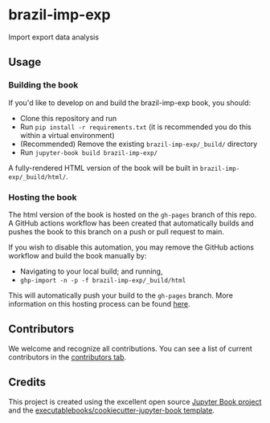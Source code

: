 # brazil-imp-exp

Import export data analysis

## Usage

### Building the book

If you'd like to develop on and build the brazil-imp-exp book, you should:

- Clone this repository and run
- Run `pip install -r requirements.txt` (it is recommended you do this within a virtual environment)
- (Recommended) Remove the existing `brazil-imp-exp/_build/` directory
- Run `jupyter-book build brazil-imp-exp/`

A fully-rendered HTML version of the book will be built in `brazil-imp-exp/_build/html/`.

### Hosting the book

The html version of the book is hosted on the `gh-pages` branch of this repo. A GitHub actions workflow has been created that automatically builds and pushes the book to this branch on a push or pull request to main.

If you wish to disable this automation, you may remove the GitHub actions workflow and build the book manually by:

- Navigating to your local build; and running,
- `ghp-import -n -p -f brazil-imp-exp/_build/html`

This will automatically push your build to the `gh-pages` branch. More information on this hosting process can be found [here](https://jupyterbook.org/publish/gh-pages.html#manually-host-your-book-with-github-pages).

## Contributors

We welcome and recognize all contributions. You can see a list of current contributors in the [contributors tab](https://github.com/mariaadel/brazil_imp_exp/graphs/contributors).

## Credits

This project is created using the excellent open source [Jupyter Book project](https://jupyterbook.org/) and the [executablebooks/cookiecutter-jupyter-book template](https://github.com/executablebooks/cookiecutter-jupyter-book).
